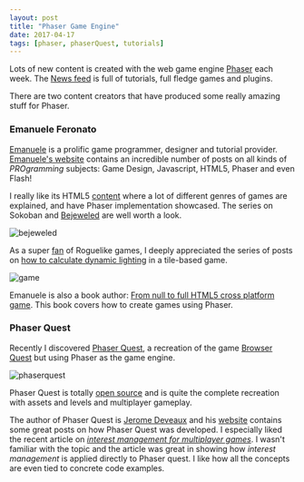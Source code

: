 ```yaml
---
layout: post
title: "Phaser Game Engine"
date: 2017-04-17
tags: [phaser, phaserQuest, tutorials]
---
```


Lots of new content is created with the web game engine [Phaser](http://phaser.io/) each week. The [News feed](http://phaser.io/news) is full of tutorials, full fledge games and plugins.

There are two content creators that have produced some really amazing stuff for Phaser.

### Emanuele Feronato

[Emanuele](@triqui) is a prolific game programmer, designer and tutorial provider. [Emanuele's website](http://www.emanueleferonato.com) contains an incredible number of posts on all kinds of *PROgramming* subjects: Game Design, Javascript, HTML5, Phaser and even Flash!

I really like its HTML5 [content](http://www.emanueleferonato.com/category/phaser/) where a lot of different genres of games are explained, and have Phaser implementation showcased. The series on Sokoban and [Bejeweled](http://www.emanueleferonato.com/tag/bejeweled/) are well worth a look.

![bejeweled](http://www.emanueleferonato.com/wp-content/uploads/2016/11/rotatebejeweled.jpg)

As a super [fan](https://lochrist.github.io/blog/2017-03-29-roguelike-development) of Roguelike games, I deeply appreciated the series of posts on [how to calculate dynamic lighting](http://www.emanueleferonato.com/tag/roguelike/) in a tile-based game.

![game](http://members.chello.at/~easyfilter/line.png)

Emanuele is also a book author: [From null to full HTML5 cross platform game](http://www.emanueleferonato.com/2015/06/08/get-my-first-indie-minibook-from-null-to-full-html5-cross-platform-game/). This book covers how to create games using Phaser.

### Phaser Quest

Recently I discovered [Phaser Quest](http://www.dynetisgames.com/2017/03/18/phaser-quest/), a recreation of the game [Browser Quest](http://browserquest.mozilla.org/) but using Phaser as the game engine.

![phaserquest](http://www.dynetisgames.com/wp-content/uploads/2017/03/phaserquest_feature.png)

Phaser Quest is totally [open source](https://github.com/Jerenaux/phaserquest) and is quite the complete recreation with assets and levels and multiplayer gameplay.

The author of Phaser Quest is [Jerome Deveaux](https://twitter.com/jerome_renaux) and his [website](http://www.dynetisgames.com/) contains some great posts on how Phaser Quest was developed. I especially liked the recent article on [*interest management for multiplayer games*](http://www.dynetisgames.com/2017/04/05/interest-management-mog/). I wasn't familiar with the topic and the article was great in showing how *interest management* is applied directly to Phaser quest. I like how all the concepts are even tied to concrete code examples.